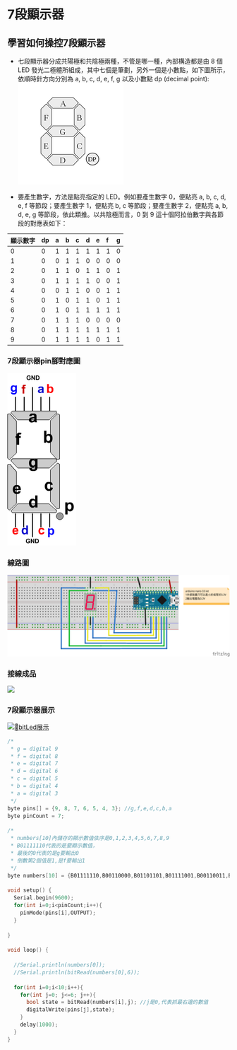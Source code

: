 # 7段顯示器
## 學習如何操控7段顯示器
- 七段顯示器分成共陽極和共陰極兩種，不管是哪一種，內部構造都是由 8 個 LED 發光二極體所組成，其中七個是筆劃，另外一個是小數點，如下圖所示，依順時針方向分別為 a, b, c, d, e, f, g 以及小數點 dp (decimal point):
![](7segBar.png)

- 要產生數字，方法是點亮指定的 LED。例如要產生數字 0，便點亮 a, b, c, d, e, f 等節段；要產生數字 1，便點亮 b, c 等節段；要產生數字 2，便點亮 a, b, d, e, g 等節段，依此類推。以共陰極而言，0 到 9 這十個阿拉伯數字與各節段的對應表如下：

| 顯示數字 | dp | a | b | c | d | e | f | g |
|:--|:--|:--|:--|:--|:--|:--|:--|:--|
| 0 | 0 | 1 | 1 | 1 | 1 | 1 | 1 | 0 | 
| 1 | 0 | 0 | 1 | 1 | 0 | 0 | 0 | 0 |  
| 2 | 0 | 1 | 1 | 0 | 1 | 1 | 0 | 1 |  
| 3 | 0 | 1 | 1 | 1 | 1 | 0 | 0 | 1 |  
| 4 | 0 | 0 | 1 | 1 | 0 | 0 | 1 | 1 |  
| 5 | 0 | 1 | 0 | 1 | 1 | 0 | 1 | 1 |  
| 6 | 0 | 1 | 0 | 1 | 1 | 1 | 1 | 1 | 
| 7 | 0 | 1 | 1 | 1 | 0 | 0 | 0 | 0 |
| 8 | 0 | 1 | 1 | 1 | 1 | 1 | 1 | 1 |
| 9 | 0 | 1 | 1 | 1 | 1 | 0 | 1 | 1 | 

### 7段顯示器pin腳對應圖

![](pic1.png)

### 線路圖
![](7segBar_bb.png)

### 接線成品
![](IMG_0521.png)

### 7段顯示器展示
[![bitLed展示](https://img.youtube.com/vi/Zd1pAQSc4Q8/1.jpg)](https://youtu.be/Zd1pAQSc4Q8)

```C++
/*
 * g = digital 9
 * f = digital 8
 * e = digital 7
 * d = digital 6
 * c = digital 5
 * b = digital 4
 * a = digital 3
 */
byte pins[] = {9, 8, 7, 6, 5, 4, 3}; //g,f,e,d,c,b,a
byte pinCount = 7;

/*
 * numbers[10]內儲存的顯示數值依序是0,1,2,3,4,5,6,7,8,9
 * B01111110代表的是要顯示數值，
 * 最後的0代表的是g要輸出0
 * 倒數第2個值是1,是f要輸出1
 */
byte numbers[10] = {B01111110,B00110000,B01101101,B01111001,B00110011,B01011011,B01011111,B01110000,B01111111,B01111011};

void setup() {
  Serial.begin(9600);
  for(int i=0;i<pinCount;i++){
    pinMode(pins[i],OUTPUT);
  }
  
}

void loop() {
  
  //Serial.println(numbers[0]);
  //Serial.println(bitRead(numbers[0],6));
  
  for(int i=0;i<10;i++){
    for(int j=0; j<=6; j++){
      bool state = bitRead(numbers[i],j); //j是0,代表抓最右邊的數值
      digitalWrite(pins[j],state);
    }
    delay(1000);
  }  
}
```

